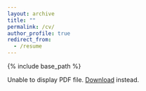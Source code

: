 ```yaml
---
layout: archive
title: ""
permalink: /cv/
author_profile: true
redirect_from:
  - /resume
---
```


{% include base_path %}

<!DOCTYPE html>
  <html>
    </body>
      <object
        data="/files/KTazi_CV_Apr23.pdf" type="application/pdf" width="100%" height="500px">
        <p>Unable to display PDF file. <a href="/files/KTazi_CV_Apr23.pdf"> Download</a> instead.
        </p>
      </object>
    </body>
  </html>
